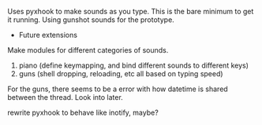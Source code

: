 
Uses pyxhook to make sounds as you type. This is the bare minimum to get it
running. Using gunshot sounds for the prototype.

* Future extensions

Make modules for different categories of sounds. 

1) piano (define keymapping, and bind different sounds to different keys)
2) guns (shell dropping, reloading, etc all based on typing speed) 

For the guns, there seems to be a error with how datetime is shared between
the thread. Look into later.

rewrite pyxhook to behave like inotify, maybe?
